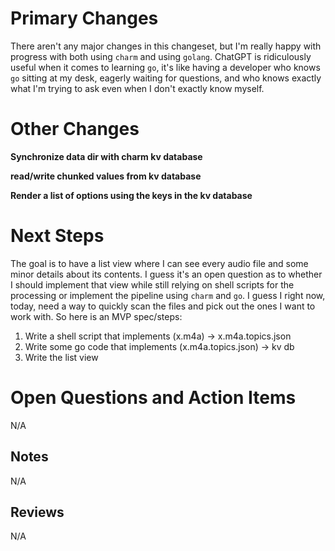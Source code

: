 # Primary Changes

There aren't any major changes in this changeset, but I'm really happy with
progress with both using `charm` and using `golang`. ChatGPT is ridiculously
useful when it comes to learning `go`, it's like having a developer who knows
`go` sitting at my desk, eagerly waiting for questions, and who knows exactly
what I'm trying to ask even when I don't exactly know myself.

# Other Changes

**Synchronize data dir with charm kv database**

**read/write chunked values from kv database**

**Render a list of options using the keys in the kv database**

# Next Steps

The goal is to have a list view where I can see every audio file and some minor
details about its contents. I guess it's an open question as to whether I should
implement that view while still relying on shell scripts for the processing or
implement the pipeline using `charm` and `go`. I guess I right now, today, need
a way to quickly scan the files and pick out the ones I want to work with. So
here is an MVP spec/steps:

1. Write a shell script that implements (x.m4a) -> x.m4a.topics.json
2. Write some go code that implements (x.m4a.topics.json) -> kv db
3. Write the list view

# Open Questions and Action Items

N/A

## Notes

N/A

## Reviews

N/A